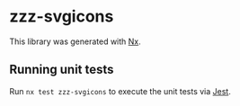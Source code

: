 # zzz-svgicons

This library was generated with [Nx](https://nx.dev).

## Running unit tests

Run `nx test zzz-svgicons` to execute the unit tests via [Jest](https://jestjs.io).
